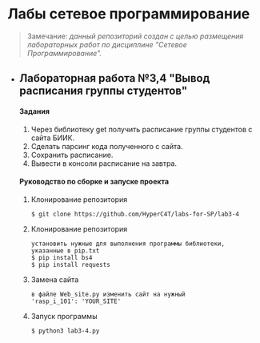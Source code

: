 # Лабы сетевое программирование
 > Замечание: *данный репозиторий создан с целью  размещения лабораторных работ по дисциплине "Сетевое Программирование".*
+ ## Лабораторная работа №3,4 "Вывод расписания группы студентов"
	#### **Задания**
	1. Через библиотеку get получить расписание группы студентов с сайта БИИК.
	2. Сделать парсинг кода полученного с сайта.
	3. Сохранить расписание.
	4. Вывести в консоли расписание на завтра.
	#### **Руководство по сборке и запуске проекта**
	1. Клонирование репозитория
		```
		$ git clone https://github.com/HyperC4T/labs-for-SP/lab3-4
		```
	2. Клонирование репозитория
		```
		установить нужные для выполнения программы библиотеки, указанные в pip.txt
		$ pip install bs4
		$ pip install requests
		```
	3. Замена сайта
		```
		в файле Web_site.py изменить сайт на нужный
		'rasp_i_101': 'YOUR_SITE'
		```
	4. Запуск программы
		```
		$ python3 lab3-4.py
		```
